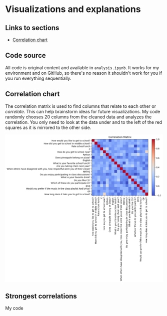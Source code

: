 # Visualizations and explanations

## Links to sections

- [Correlation chart](#correlation-chart)

## Code source

All code is original content and available in `analysis.ipynb`. It works for my environment and on GitHub, so there's no reason it shouldn't work for you if you run everything sequentially.

## Correlation chart

The correlation matrix is used to find columns that relate to each other or _correlate_. This can help brainstorm ideas for future visualizations. My code randomly chooses 20 columns from the cleaned data and analyzes the correlation. You only need to look at the data under and to the left of the red squares as it is mirrored to the other side.

![correlation matrix](images/correlation_matrix.png)

## Strongest correlations

My code

